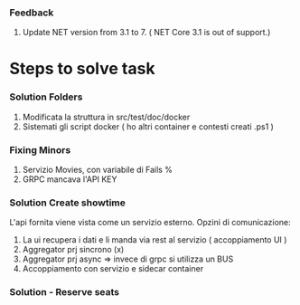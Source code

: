 ### Feedback

1. Update NET version from 3.1 to 7. ( NET Core 3.1 is out of support.)

# Steps to solve task

### Solution Folders

1. Modificata la struttura in src/test/doc/docker
2. Sistemati gli script docker ( ho altri container e contesti creati .ps1 )

### Fixing Minors

1. Servizio Movies, con variabile di Fails %
2. GRPC mancava l'API KEY


### Solution **Create showtime**

L'api fornita viene vista come un servizio esterno.
Opzini di comunicazione:
1. La ui recupera i dati e li manda via rest al servizio ( accoppiamento UI )
2. Aggregator prj sincrono (x)
3. Aggregator prj async => invece di grpc si utilizza un BUS
4. Accoppiamento con servizio e sidecar container


### Solution - **Reserve seats**